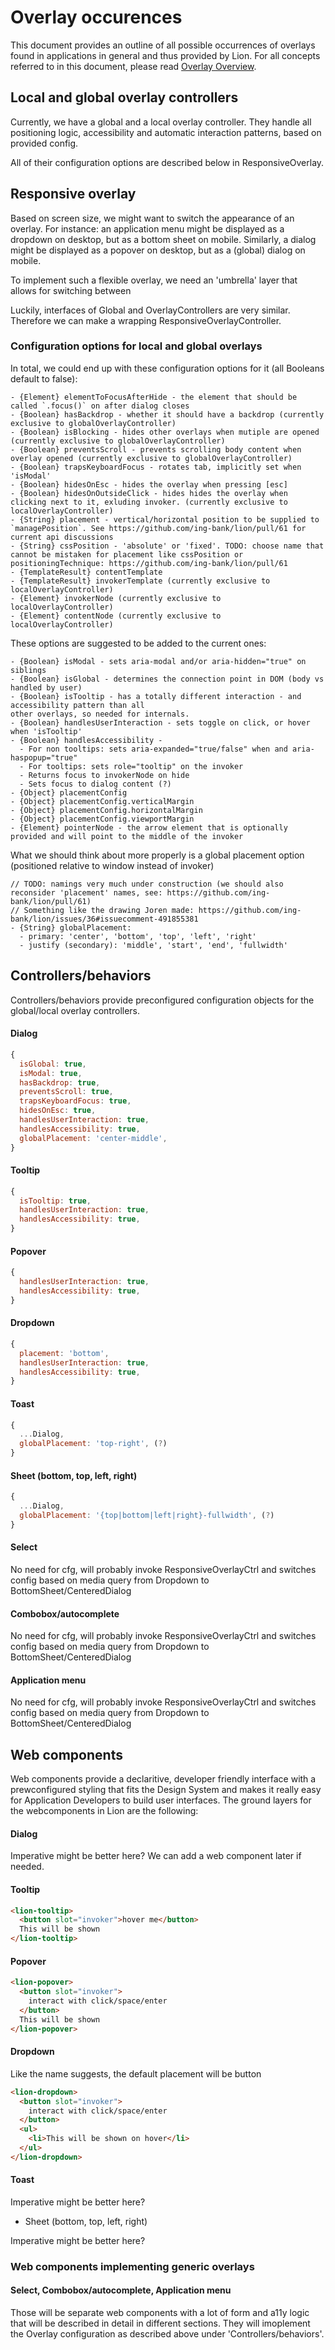 # Overlay occurences
This document provides an outline of all possible occurrences of overlays found in applications in
general and thus provided by Lion.
For all concepts referred to in this document, please read [Overlay Overview](./OverlayOverview.md).

## Local and global overlay controllers
Currently, we have a global and a local overlay controller.
They handle all positioning logic, accessibility and automatic interaction patterns,
based on provided config.

All of their configuration options are described below in ResponsiveOverlay.

## Responsive overlay
Based on screen size, we might want to switch the appearance of an overlay.
For instance: an application menu might be displayed as a dropdown on desktop,
but as a bottom sheet on mobile.
Similarly, a dialog might be displayed as a popover on desktop, but as a (global) dialog on mobile.

To implement such a flexible overlay, we need an 'umbrella' layer that allows for switching between

Luckily, interfaces of Global and OverlayControllers are very similar.
Therefore we can make a wrapping ResponsiveOverlayController.

### Configuration options for local and global overlays

In total, we could end up with these configuration options for it (all Booleans default to false):
```
- {Element} elementToFocusAfterHide - the element that should be called `.focus()` on after dialog closes
- {Boolean} hasBackdrop - whether it should have a backdrop (currently exclusive to globalOverlayController)
- {Boolean} isBlocking - hides other overlays when mutiple are opened (currently exclusive to globalOverlayController)
- {Boolean} preventsScroll - prevents scrolling body content when overlay opened (currently exclusive to globalOverlayController)
- {Boolean} trapsKeyboardFocus - rotates tab, implicitly set when 'isModal'
- {Boolean} hidesOnEsc - hides the overlay when pressing [esc]
- {Boolean} hidesOnOutsideClick - hides hides the overlay when clicking next to it, exluding invoker. (currently exclusive to localOverlayController)
- {String} placement - vertical/horizontal position to be supplied to `managePosition`. See https://github.com/ing-bank/lion/pull/61 for current api discussions
- {String} cssPosition - 'absolute' or 'fixed'. TODO: choose name that cannot be mistaken for placement like cssPosition or positioningTechnique: https://github.com/ing-bank/lion/pull/61
- {TemplateResult} contentTemplate
- {TemplateResult} invokerTemplate (currently exclusive to localOverlayController)
- {Element} invokerNode (currently exclusive to localOverlayController)
- {Element} contentNode (currently exclusive to localOverlayController)
```

These options are suggested to be added to the current ones:
```
- {Boolean} isModal - sets aria-modal and/or aria-hidden="true" on siblings
- {Boolean} isGlobal - determines the connection point in DOM (body vs handled by user)
- {Boolean} isTooltip - has a totally different interaction - and accessibility pattern than all
other overlays, so needed for internals.
- {Boolean} handlesUserInteraction - sets toggle on click, or hover when 'isTooltip'
- {Boolean} handlesAccessibility -
  - For non tooltips: sets aria-expanded="true/false" when and aria-haspopup="true"
  - For tooltips: sets role="tooltip" on the invoker
  - Returns focus to invokerNode on hide
  - Sets focus to dialog content (?)
- {Object} placementConfig
- {Object} placementConfig.verticalMargin
- {Object} placementConfig.horizontalMargin
- {Object} placementConfig.viewportMargin
- {Element} pointerNode - the arrow element that is optionally provided and will point to the middle of the invoker
```

What we should think about more properly is a global placement option (positioned relative to window instead of invoker)
```
// TODO: namings very much under construction (we should also reconsider 'placement' names, see: https://github.com/ing-bank/lion/pull/61)
// Something like the drawing Joren made: https://github.com/ing-bank/lion/issues/36#issuecomment-491855381
- {String} globalPlacement:
  - primary: 'center', 'bottom', 'top', 'left', 'right'
  - justify (secondary): 'middle', 'start', 'end', 'fullwidth'
```

## Controllers/behaviors
Controllers/behaviors provide preconfigured configuration objects for the global/local
overlay controllers.

#### Dialog
```js
{
  isGlobal: true,
  isModal: true,
  hasBackdrop: true,
  preventsScroll: true,
  trapsKeyboardFocus: true,
  hidesOnEsc: true,
  handlesUserInteraction: true,
  handlesAccessibility: true,
  globalPlacement: 'center-middle',
}
```

#### Tooltip
```js
{
  isTooltip: true,
  handlesUserInteraction: true,
  handlesAccessibility: true,
}
```

#### Popover
```js
{
  handlesUserInteraction: true,
  handlesAccessibility: true,
}
```
#### Dropdown
```js
{
  placement: 'bottom',
  handlesUserInteraction: true,
  handlesAccessibility: true,
}
```
#### Toast
```js
{
  ...Dialog,
  globalPlacement: 'top-right', (?)
}
```
#### Sheet (bottom, top, left, right)
```js
{
  ...Dialog,
  globalPlacement: '{top|bottom|left|right}-fullwidth', (?)
}
```
#### Select
No need for cfg, will probably invoke ResponsiveOverlayCtrl and switches
config based on media query from Dropdown to BottomSheet/CenteredDialog

#### Combobox/autocomplete
No need for cfg, will probably invoke ResponsiveOverlayCtrl and switches
config based on media query from Dropdown to BottomSheet/CenteredDialog

#### Application menu
No need for cfg, will probably invoke ResponsiveOverlayCtrl and switches
config based on media query from Dropdown to BottomSheet/CenteredDialog


## Web components
Web components provide a declaritive, developer friendly interface with a prewconfigured styling
that fits the Design System and makes it really easy for Application Developers to build
user interfaces.
The ground layers for the webcomponents in Lion are the following:

#### Dialog

Imperative might be better here? We can add a web component later if needed.

#### Tooltip
```html
<lion-tooltip>
  <button slot="invoker">hover me</button>
  This will be shown
</lion-tooltip>
```
#### Popover
```html
<lion-popover>
  <button slot="invoker">
    interact with click/space/enter
  </button>
  This will be shown
</lion-popover>
```
#### Dropdown
Like the name suggests, the default placement will be button
```html
<lion-dropdown>
  <button slot="invoker">
    interact with click/space/enter
  </button>
  <ul>
    <li>This will be shown on hover</li>
  </ul>
</lion-dropdown>
```
#### Toast

Imperative might be better here?
- Sheet (bottom, top, left, right)

Imperative might be better here?


### Web components implementing generic overlays

#### Select, Combobox/autocomplete, Application menu

Those will be separate web components with a lot of form and a11y logic that will be described
in detail in different sections.
They will imoplement the Overlay configuration as described above under 'Controllers/behaviors'.
